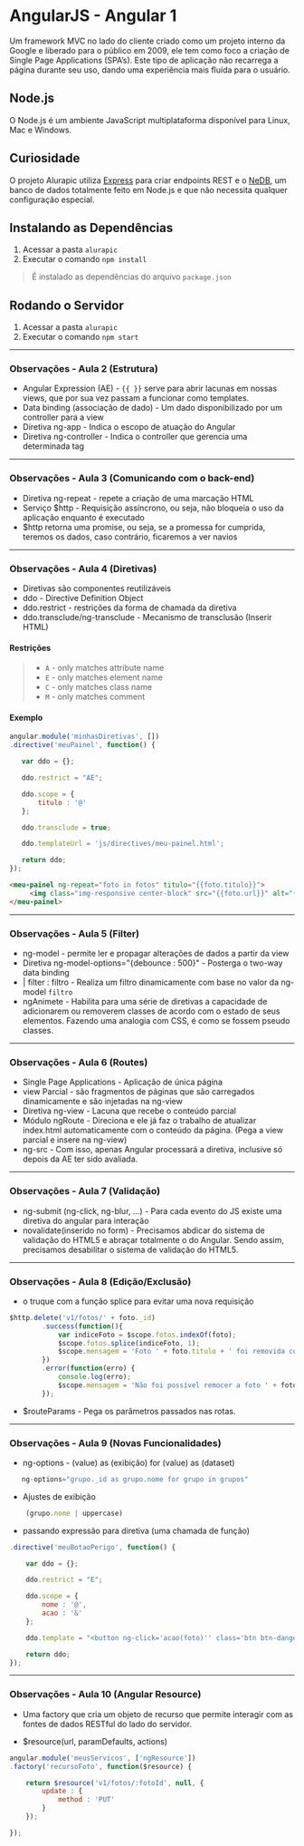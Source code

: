 ﻿# AngularJS - Angular 1
Um framework MVC no lado do cliente criado como um projeto interno da Google e liberado para o público em 2009, ele tem como foco a criação de Single Page Applications (SPA’s). Este tipo de aplicação não recarrega a página durante seu uso, dando uma experiência mais fluída para o usuário.

 

## Node.js
O Node.js é um ambiente JavaScript multiplataforma disponível para Linux, Mac e Windows.



## Curiosidade
O projeto Alurapic utiliza [Express](http://expressjs.com/) para criar endpoints REST e o [NeDB](https://github.com/louischatriot/nedb), um banco de dados totalmente feito em Node.js e que não necessita qualquer configuração especial.



## Instalando as Dependências

 1. Acessar a pasta `alurapic`
 2. Executar o comando `npm install`

> É instalado as dependências do arquivo `package.json`



## Rodando o Servidor

 1. Acessar a pasta `alurapic`
 2. Executar o comando `npm start`

---

### Observações - Aula 2 (Estrutura)

 * Angular Expression (AE) - `{{ }}` serve para abrir lacunas em nossas views, que por sua vez passam a funcionar como templates.
 * Data binding (associação de dado) - Um dado disponibilizado por um controller para a view
 * Diretiva ng-app - Indica o escopo de atuação do Angular
 * Diretiva ng-controller - Indica o controller que gerencia uma determinada tag

---

### Observações - Aula 3 (Comunicando com o back-end)

 * Diretiva ng-repeat - repete a criação de uma marcação HTML
 * Serviço $http - Requisição assíncrono, ou seja, não bloqueia o uso da aplicação enquanto é executado
 * $http retorna uma promise, ou seja, se a promessa for cumprida, teremos os dados, caso contrário, ficaremos a ver navios

---

### Observações - Aula 4 (Diretivas)

 * Diretivas são componentes reutilizáveis
 * ddo - Directive Definition Object
 * ddo.restrict - restrições da forma de chamada da diretiva
 * ddo.transclude/ng-transclude - Mecanismo de transclusão (Inserir HTML)

#### Restrições 

> * `A` - only matches attribute name
> * `E` - only matches element name
> * `C` - only matches class name
> * `M` - only matches comment
 
 #### Exemplo
 
 ``` js
 angular.module('minhasDiretivas', [])
.directive('meuPainel', function() {

	var ddo = {};

	ddo.restrict = "AE";

	ddo.scope = {
		titulo : '@'
	};

	ddo.transclude = true;

	ddo.templateUrl = 'js/directives/meu-painel.html';

	return ddo; 
});
 ```
 
 ```html 
<meu-painel ng-repeat="foto in fotos" titulo="{{foto.titulo}}">
      <img class="img-responsive center-block" src="{{foto.url}}" alt="{{foto.titulo}}">
</meu-painel>
```

---


### Observações - Aula 5 (Filter)

 * ng-model - permite ler e propagar alterações de dados a partir da view
 * Diretiva ng-model-options="{debounce : 500}" - Posterga o two-way data binding
 * | filter : filtro - Realiza um filtro dinamicamente com base no valor da ng-model `filtro`
 * ngAnimete - Habilita para uma série de diretivas a capacidade de adicionarem ou removerem classes de acordo com o estado de seus elementos. Fazendo uma analogia com CSS, é como se fossem pseudo classes.

---

### Observações - Aula 6 (Routes)
 
 * Single Page Applications - Aplicação de única página
 * view Parcial - são fragmentos de páginas que são carregados dinamicamente e são injetadas na ng-view
 * Diretiva ng-view - Lacuna que recebe o conteúdo parcial
 * Módulo ngRoute - Direciona e ele já faz o trabalho de atualizar index.html automaticamente com o conteúdo da página. (Pega a view parcial e insere na ng-view)
 * ng-src - Com isso, apenas Angular processará a diretiva, inclusive só depois da AE ter sido avaliada.

---

### Observações - Aula 7 (Validação)
 
 * ng-submit (ng-click, ng-blur, ...) - Para cada evento do JS existe uma diretiva do angular para interação
 * novalidate(inserido no form) - Precisamos abdicar do sistema de validação do HTML5 e abraçar totalmente o do Angular. Sendo assim, precisamos desabilitar o sistema de validação do HTML5.

---

### Observações - Aula 8 (Edição/Exclusão)


 * o truque com a função splice para evitar uma nova requisição

```js
$http.delete('v1/fotos/' + foto._id)
		.success(function(){
			var indiceFoto = $scope.fotos.indexOf(foto);
			$scope.fotos.splice(indiceFoto, 1);
			$scope.mensagem = 'Foto ' + foto.titulo + ' foi removida com sucesso!';
		})
		.error(function(erro) {
			console.log(erro);
			$scope.mensagem = 'Não foi possível remocer a foto ' + foto.titulo;
		});	

```

 * $routeParams - Pega os parâmetros passados nas rotas.

---

### Observações - Aula 9 (Novas Funcionalidades)

 * ng-options - (value) as (exibição) for (value) as (dataset)

 ```js
	ng-options="grupo._id as grupo.nome for grupo in grupos"

 ```

 * Ajustes de exibição

```js
	(grupo.nome | uppercase)
``` 

 * passando expressão para diretiva (uma chamada de função)

```js
.directive('meuBotaoPerigo', function() {

	var ddo = {};

	ddo.restrict = "E";

	ddo.scope = {
		nome : '@',
		acao : '&'
	};

	ddo.template = "<button ng-click='acao(foto)'' class='btn btn-danger btn-block'>{{nome}}</button>";

	return ddo;
});
```

---

### Observações - Aula 10 (Angular Resource)

 * Uma factory que cria um objeto de recurso que permite interagir com as fontes de dados RESTful do lado do servidor.

 * $resource(url, paramDefaults, actions)
```js
angular.module('meusServicos', ['ngResource'])
.factory('recursoFoto', function($resource) {

	return $resource('v1/fotos/:fotoId', null, {
		update : {
			method : 'PUT'
		}
	});

});

```